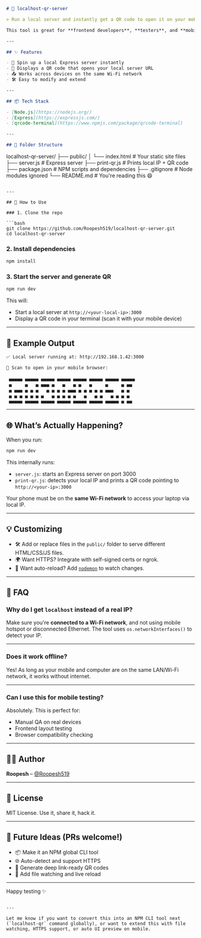 ```markdown
# 📡 localhost-qr-server

> Run a local server and instantly get a QR code to open it on your mobile device.

This tool is great for **frontend developers**, **testers**, and **mobile app teams** who want to quickly test or preview web apps on different devices connected to the same network (like a phone or tablet).

---

## ✨ Features

- 🔌 Spin up a local Express server instantly
- 📱 Displays a QR code that opens your local server URL
- 📤 Works across devices on the same Wi-Fi network
- 🛠 Easy to modify and extend

---

## 📦 Tech Stack

- [Node.js](https://nodejs.org/)
- [Express](https://expressjs.com/)
- [qrcode-terminal](https://www.npmjs.com/package/qrcode-terminal)

---

## 📂 Folder Structure

```

localhost-qr-server/
├── public/
│   └── index.html         # Your static site files
├── server.js              # Express server
├── print-qr.js            # Prints local IP + QR code
├── package.json           # NPM scripts and dependencies
├── .gitignore             # Node modules ignored
└── README.md              # You're reading this 😄

````

---

## 🔧 How to Use

### 1. Clone the repo

```bash
git clone https://github.com/Roopesh519/localhost-qr-server.git
cd localhost-qr-server
````

### 2. Install dependencies

```bash
npm install
```

### 3. Start the server and generate QR

```bash
npm run dev
```

This will:

* Start a local server at `http://<your-local-ip>:3000`
* Display a QR code in your terminal (scan it with your mobile device)

---

## 🧪 Example Output

```bash
✅ Local server running at: http://192.168.1.42:3000

📱 Scan to open in your mobile browser:

 ▄▄▄▄▄ ▄▄▄▄▄ ▄▄▄▄▄ ▄▄▄▄▄ ▄▄▄▄▄ ▄▄▄▄▄ ▄▄▄▄▄ ▄▄▄▄▄ 
 ▄     ▄   ▄ ▄▄▄ ▄   ▄   ▄ ▄   ▄     ▄     ▄ ▄▄  
 ▄ ▄▄▄ ▄ ▄ ▄   ▄ ▄ ▄ ▄ ▄▄▄ ▄ ▄ ▄ ▄ ▄ ▄▄▄   ▄ ▄   
 ▄ ▄ ▄ ▄ ▄ ▄ ▄   ▄ ▄ ▄ ▄ ▄   ▄   ▄ ▄   ▄ ▄ ▄ ▄   
 ▄▄▄▄▄ ▄▄▄▄▄ ▄▄▄▄▄ ▄▄▄▄▄ ▄▄▄▄▄ ▄▄▄▄▄ ▄▄▄▄▄ ▄ ▄▄  
```

---

## 🌐 What’s Actually Happening?

When you run:

```bash
npm run dev
```

This internally runs:

* `server.js`: starts an Express server on port 3000
* `print-qr.js`: detects your local IP and prints a QR code pointing to `http://<your-ip>:3000`

Your phone must be on the **same Wi-Fi network** to access your laptop via local IP.

---

## 💡 Customizing

* 🛠 Add or replace files in the `public/` folder to serve different HTML/CSS/JS files.
* 🌍 Want HTTPS? Integrate with self-signed certs or ngrok.
* 🔄 Want auto-reload? Add [`nodemon`](https://www.npmjs.com/package/nodemon) to watch changes.

---

## 🙋 FAQ

### Why do I get `localhost` instead of a real IP?

Make sure you're **connected to a Wi-Fi network**, and not using mobile hotspot or disconnected Ethernet. The tool uses `os.networkInterfaces()` to detect your IP.

---

### Does it work offline?

Yes! As long as your mobile and computer are on the same LAN/Wi-Fi network, it works without internet.

---

### Can I use this for mobile testing?

Absolutely. This is perfect for:

* Manual QA on real devices
* Frontend layout testing
* Browser compatibility checking

---

## 🧑‍💻 Author

**Roopesh** – [@Roopesh519](https://github.com/Roopesh519)

---

## 📃 License

MIT License. Use it, share it, hack it.

---

## 📌 Future Ideas (PRs welcome!)

* 📦 Make it an NPM global CLI tool
* 🌐 Auto-detect and support HTTPS
* 📲 Generate deep link-ready QR codes
* 🧠 Add file watching and live reload

---

Happy testing ✨

```

---

Let me know if you want to convert this into an NPM CLI tool next (`localhost-qr` command globally), or want to extend this with file watching, HTTPS support, or auto UI preview on mobile.
```
